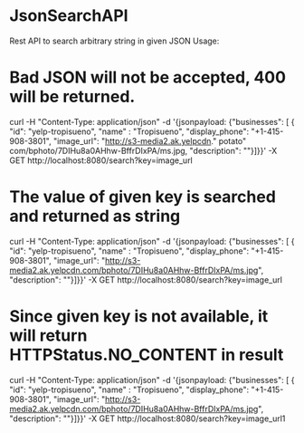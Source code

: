 # JsonSearchAPI
Rest API to search arbitrary string in given JSON
Usage:

# Bad JSON will not be accepted, 400 will be returned.
curl -H "Content-Type: application/json" -d '{jsonpayload: {"businesses": [ { "id": "yelp-tropisueno", "name" : "Tropisueno", "display_phone": "+1-415-908-3801", "image_url": "http://s3-media2.ak.yelpcdn." potato" com/bphoto/7DIHu8a0AHhw-BffrDIxPA/ms.jpg, "description": ""}]}}' -X GET http://localhost:8080/search?key=image_url

# The value of given key is searched and returned as string 
curl -H "Content-Type: application/json" -d '{jsonpayload: {"businesses": [ { "id": "yelp-tropisueno", "name" : "Tropisueno", "display_phone": "+1-415-908-3801", "image_url": "http://s3-media2.ak.yelpcdn.com/bphoto/7DIHu8a0AHhw-BffrDIxPA/ms.jpg", "description": ""}]}}' -X GET http://localhost:8080/search?key=image_url


# Since given key is not available, it will return HTTPStatus.NO_CONTENT in result
curl -H "Content-Type: application/json" -d '{jsonpayload: {"businesses": [ { "id": "yelp-tropisueno", "name" : "Tropisueno", "display_phone": "+1-415-908-3801", "image_url": "http://s3-media2.ak.yelpcdn.com/bphoto/7DIHu8a0AHhw-BffrDIxPA/ms.jpg", "description": ""}]}}' -X GET http://localhost:8080/search?key=image_url1
